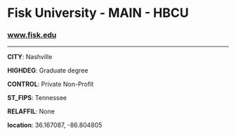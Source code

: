 # Fisk University - MAIN - HBCU
### www.fisk.edu
---
**CITY**: Nashville

**HIGHDEG**: Graduate degree

**CONTROL**: Private Non-Profit

**ST_FIPS**: Tennessee

**RELAFFIL**: None

**location**: 36.167087, -86.804805
